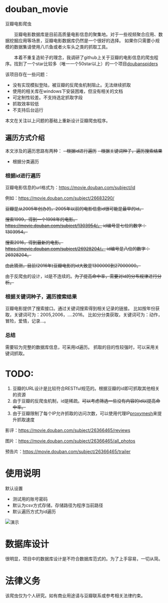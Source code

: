 # douban_movie

豆瓣电影爬虫

　　豆瓣电影数据库是目前高质量电影信息的聚集地。对于一些视频聚合应用、数据挖掘应用等场景，豆瓣电影数据库仍然是一个很好的选择。
	如果你只需要小规模的数据集请使用八爪鱼或者火车头之类的抓取工具。

　　本着不重复造轮子的理念，我调研了github上关于豆瓣的电影信息的爬虫程序。找到了一个star比较多（唯一一个50star以上）的一个项目[doubanspiders](https://github.com/dontcontactme/doubanspiders)

该项目存在一些问题：
- 没有实现模拟登陆，被豆瓣的反爬虫机制阻止。无法继续抓取
- 使用的相关库在windows下安装困难，但没有相关的文档
- 可定制性较差。不支持选定抓取字段
- 抓取效率较低
- 不支持后台运行

本文在关注以上问题的基础上重新设计豆瓣爬虫程序。

## 遍历方式介绍
本文涉及的遍历思路有两种：
~~- 根据id进行遍历~~
~~- 根据关键词种子，遍历搜索结果~~
- 根据分类遍历

### **根据id进行遍历**
豆瓣电影信息的url格式为：https://movie.douban.com/subject/id

例如：https://movie.douban.com/subject/26683290/

~~豆瓣是从2005年创办的，2005年以前的电影信息id很可能是最早的id。~~

~~搜索1999，得到一个1998年的电影。https://movie.douban.com/subject/1303954/。 id编号是七位的数字：1303954。~~

~~搜索2016，得到最新的电影。https://movie.douban.com/subject/26928204/。 id编号是八位的数字：26928204。~~

~~由此猜测，目前(2016年)豆瓣电影的id大致是1300000到27000000。~~

由于反爬虫的设计，id是不连续的。~~为了提高命中率，需要对id的分布规律进行分析。~~

### **根据关键词种子，遍历搜索结果**
豆瓣电影提供了搜索接口。通过关键词搜索得到相关记录的链接。
比如按年份获取，关键词可为：2005,2006，....2016。
比如分分类获取，关键词可为：动作，冒险，爱情，记录...。


### **总结**

需要较为完整的数据库信息，可采用id遍历。
抓取的目的性较强时，可以采用关键词抓取。

# TODO:
1. 豆瓣的URL设计是比较符合RESTful规范的。根据豆瓣的id即可抓取其他相关的资源
2. 由于豆瓣的反爬虫机制，id是稀疏。~~可以考虑筛选一些没有内容的id以提高命中率。~~
3. 由于豆瓣限制了每个IP允许抓取的访问次数，可以使用代理IP[proxymesh](https://proxymesh.com/)来提升抓取速度

影评：https://movie.douban.com/subject/26366465/reviews

图片：https://movie.douban.com/subject/26366465/all_photos

预告片：https://movie.douban.com/subject/26366465/trailer

# 使用说明
默认设置
- 测试用的账号密码
- 默认为csv方式存储，存储路径为程序当前路径
- 默认遍历方式为id遍历

![演示](https://github.com/panxl6/douban_movie/blob/master/running.png)

# 数据库设计
很明显，项目中的数据库设计是不符合数据库范式的。为了上手容易，一切从简。

# 法律义务
该爬虫仅为个人研究。如有商业用途请与豆瓣联系或参考相关法律约束。
